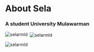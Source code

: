 <h1 align="left">About Sela</h1>
<h3 align="left">A student University Mulawarman</h3>

<p><img align="left" src="https://github-readme-stats.vercel.app/api/top-langs?username=selarmld&show_icons=true&locale=en&theme=react&layout=compact" alt="selarmld" /></p>

<p>&nbsp;<img align="center" src="https://github-readme-stats.vercel.app/api?username=selarmld&show_icons=true&theme=react&rank_icon=github&locale=en" alt="selarmld" /></p>

<p><img align="center" src="https://github-readme-streak-stats.herokuapp.com/?user=selarmld&theme=react" alt="selarmld" /></p>
